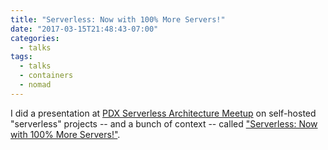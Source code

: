 ```yaml
---
title: "Serverless: Now with 100% More Servers!"
date: "2017-03-15T21:48:43-07:00"
categories:
  - talks
tags:
  - talks
  - containers
  - nomad
---
```


I did a presentation at [PDX Serverless Architecture Meetup][1] on self-hosted
"serverless" projects -- and a bunch of context -- called ["Serverless: Now
with 100% More Servers!"][2].

[1]: https://www.meetup.com/Portland-Serverless-Architecture-Meetup/events/236706479/
[2]: https://drive.google.com/open?id=1zFo25SiZxSKIidQGgsGPoIxZEbfaWtEw8pUUUQk4Ffc
